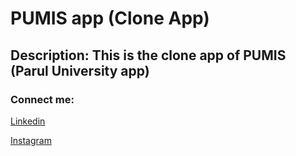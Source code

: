 # PUMIS app (Clone App)
## Description: This is the clone app of PUMIS (Parul University app)

### Connect me:
[Linkedin](https://www.linkedin.com/in/nirdesh-devadiya-55b408209)

[Instagram](https://instagram.com/nirdesh_devadiya)